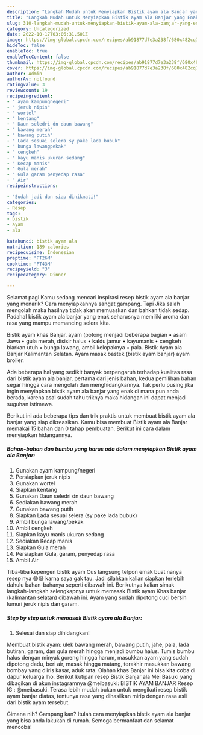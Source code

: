 ```yaml
---
description: "Langkah Mudah untuk Menyiapkan Bistik ayam ala Banjar yang Enak Banget"
title: "Langkah Mudah untuk Menyiapkan Bistik ayam ala Banjar yang Enak Banget"
slug: 310-langkah-mudah-untuk-menyiapkan-bistik-ayam-ala-banjar-yang-enak-banget
category: Uncategorized
date: 2022-10-17T03:06:31.501Z
image: https://img-global.cpcdn.com/recipes/ab91877d7e3a238f/680x482cq70/bistik-ayam-ala-banjar-foto-resep-utama.jpg
hideToc: false
enableToc: true
enableTocContent: false
thumbnail: https://img-global.cpcdn.com/recipes/ab91877d7e3a238f/680x482cq70/bistik-ayam-ala-banjar-foto-resep-utama.jpg
cover: https://img-global.cpcdn.com/recipes/ab91877d7e3a238f/680x482cq70/bistik-ayam-ala-banjar-foto-resep-utama.jpg
author: Admin
authorAv: notfound
ratingvalue: 3
reviewcount: 19
recipeingredient:
- " ayam kampungnegeri"
- " jeruk nipis"
- " wortel"
- " kentang"
- " Daun seledri dn daun bawang"
- " bawang merah"
- " bawang putih"
- " Lada sesuai selera sy pake lada bubuk"
- " bunga lawangpekak"
- " cengkeh"
- " kayu manis ukuran sedang"
- " Kecap manis"
- " Gula merah"
- " Gula garam penyedap rasa"
- " Air"
recipeinstructions:

- "Sudah jadi dan siap dinikmati!"
categories:
- Resep
tags:
- bistik
- ayam
- ala

katakunci: bistik ayam ala 
nutrition: 189 calories
recipecuisine: Indonesian
preptime: "PT26M"
cooktime: "PT43M"
recipeyield: "3"
recipecategory: Dinner

---
```



Selamat pagi Kamu sedang mencari inspirasi resep bistik ayam ala banjar yang menarik? Cara menyiapkannya sangat gampang. Tapi Jika salah mengolah maka hasilnya tidak akan memuaskan dan bahkan tidak sedap. Padahal bistik ayam ala banjar yang enak seharusnya memiliki aroma dan rasa yang mampu memancing selera kita.


Bistik ayam khas Banjar. ayam (potong menjadi beberapa bagian • asam Jawa • gula merah, disisir halus • kaldu jamur • kayumanis • cengkeh biarkan utuh • bunga lawang, ambil kelopaknya • pala. Bistik Ayam ala Banjar Kalimantan Selatan. Ayam masak bastek (bistik ayam banjar) ayam broiler.

Ada beberapa hal yang sedikit banyak berpengaruh terhadap kualitas rasa dari bistik ayam ala banjar, pertama dari jenis bahan, kedua pemilihan bahan segar hingga cara mengolah dan menghidangkannya. Tak perlu pusing jika ingin menyiapkan bistik ayam ala banjar yang enak di mana pun anda berada, karena asal sudah tahu triknya maka hidangan ini dapat menjadi suguhan istimewa.


Berikut ini ada beberapa tips dan trik praktis untuk membuat bistik ayam ala banjar yang siap dikreasikan. Kamu bisa membuat Bistik ayam ala Banjar memakai 15 bahan dan 0 tahap pembuatan. Berikut ini cara dalam menyiapkan hidangannya.

<!--inarticleads1-->

##### Bahan-bahan dan bumbu yang harus ada dalam menyiapkan Bistik ayam ala Banjar:

1. Gunakan  ayam kampung/negeri
1. Persiapkan  jeruk nipis
1. Gunakan  wortel
1. Siapkan  kentang
1. Gunakan  Daun seledri dn daun bawang
1. Sediakan  bawang merah
1. Gunakan  bawang putih
1. Siapkan  Lada sesuai selera (sy pake lada bubuk)
1. Ambil  bunga lawang/pekak
1. Ambil  cengkeh
1. Siapkan  kayu manis ukuran sedang
1. Sediakan  Kecap manis
1. Siapkan  Gula merah
1. Persiapkan  Gula, garam, penyedap rasa
1. Ambil  Air


Tiba-tiba kepengen bistik ayam Cus langsung telpon emak buat nanya resep nya 😅😅 karna saya gak tau. Jadi silahkan kalian siapkan terlebih dahulu bahan-bahanya seperti dibawah ini. Berikutnya kalian simak langkah-langkah selengkapnya untuk memasak Bistik ayam Khas banjar (kalimantan selatan) dibawah ini. Ayam yang sudah dipotong cuci bersih lumuri jeruk nipis dan garam. 

<!--inarticleads2-->

##### Step by step untuk memasak Bistik ayam ala Banjar:


1. Selesai dan siap dihidangkan!

Membuat bistik ayam: ulek bawang merah, bawang putih, jahe, pala, lada butiran, garam, dan gula merah hingga menjadi bumbu halus. Tumis bumbu halus dengan minyak goreng hingga harum, masukkan ayam yang sudah dipotong dadu, beri air, masak hingga matang, terakhir masukkan bawang bombay yang diiris kasar, aduk rata. Olahan khas Banjar ini bisa kita coba di dapur keluarga lho. Berikut kutipan resep Bistik Banjar ala Mei Basuki yang dibagikan di akun instagramnya @meibasuki: BISTIK AYAM BANJAR Resep IG : @meibasuki. Terasa lebih mudah bukan untuk mengikuti resep bistik ayam banjar diatas, tentunya rasa yang dihasilkan mirip dengan rasa asli dari bistik ayam tersebut. 

Gimana nih? Gampang kan? Itulah cara menyiapkan bistik ayam ala banjar yang bisa anda lakukan di rumah. Semoga bermanfaat dan selamat mencoba!
